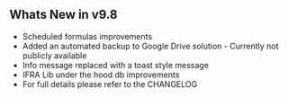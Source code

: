 Whats New in v9.8
--------------------------
- Scheduled formulas improvements
- Added an automated backup to Google Drive solution - Currently not publicly available
- Info message replaced with a toast style message
- IFRA Lib under the hood db improvements
- For full details please refer to the CHANGELOG
